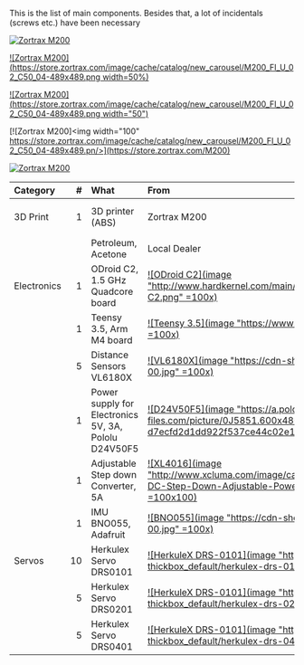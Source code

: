 This is the list of main components. Besides that, a lot of incidentals (screws etc.) have been necessary

[![Zortrax M200](https://store.zortrax.com/image/cache/catalog/new_carousel/M200_FI_U_02_C50_04-489x489.png)](https://store.zortrax.com/M200)

[![Zortrax M200](https://store.zortrax.com/image/cache/catalog/new_carousel/M200_FI_U_02_C50_04-489x489.png width=50%)](https://store.zortrax.com/M200)

[![Zortrax M200](https://store.zortrax.com/image/cache/catalog/new_carousel/M200_FI_U_02_C50_04-489x489.png width="50")](https://store.zortrax.com/M200)

[![Zortrax M200]<img width="100" https://store.zortrax.com/image/cache/catalog/new_carousel/M200_FI_U_02_C50_04-489x489.pn/>](https://store.zortrax.com/M200)

[![Zortrax M200](<img width="100" https://store.zortrax.com/image/cache/catalog/new_carousel/M200_FI_U_02_C50_04-489x489.pn/>)](https://store.zortrax.com/M200)


|Category           |  #| What                                              | From         |          |
|:------------------|--:|:--------------------------------------------------|:-------------|----------|
|3D Print           | 1 | 3D printer (ABS)                                   | Zortrax M200 |  [![Zortrax M200](https://store.zortrax.com/image/cache/catalog/new_carousel/M200_FI_U_02_C50_04-489x489.png)](https://store.zortrax.com/M200) |
|                   |   | Petroleum, Acetone                                 | Local Dealer |         |
|Electronics        | 1 | ODroid C2, 1.5 GHz Quadcore board                  | [![ODroid C2](image "http://www.hardkernel.com/main/_Files/prdt/2016/201602/ODROID-C2.png" =100x)](http://www.hardkernel.com/main/products/prdt_info.php?g_code=G145457216438)   | 
|                   | 1 | Teensy 3.5, Arm M4 board                           | [![Teensy 3.5](image "https://www.pjrc.com/store/teensy35.jpg" =100x)](https://www.pjrc.com/store/teensy35.html ) |
|                   | 5 | Distance Sensors VL6180X						     | [![VL6180X](image "https://cdn-shop.adafruit.com/970x728/3316-00.jpg" =100x)](https://www.adafruit.com/product/3316  ) |
|                   | 1 | Power supply for Electronics 5V, 3A, Pololu D24V50F5 | [![D24V50F5](image "https://a.pololu-files.com/picture/0J5851.600x480.jpg?d7ecfd2d1dd922f537ce44c02e13305b" =100x)](https://www.pololu.com/product/2851 )  |
|                   | 1 | Adjustable Step down Converter, 5A                 | [![XL4016](image "http://www.xcluma.com/image/cache/data/products/XL4015-DC-DC-Step-Down-Adjustable-Power-Supply-650x489.jpg" =100x100)](http://www.xcluma.com/xl4015-cc-cv-dc-dc-battery-charger )  |
|                   | 1 | IMU BNO055, Adafruit                               | [![BNO055](image "https://cdn-shop.adafruit.com/970x728/2472-00.jpg" =100x)](https://www.adafruit.com/product/2472"  )  |
|Servos             |10 | Herkulex Servo DRS0101							 |  [![HerkuleX DRS-0101](image "http://www.francerobotique.com/223-thickbox_default/herkulex-drs-0101.jpg" =100x)](http://www.francerobotique.com/servomoteurs-intelligents/175-herkulex-drs-0101.html )  |
|                   | 5 | Herkulex Servo DRS0201							 | [![HerkuleX DRS-0101](image "http://www.francerobotique.com/223-thickbox_default/herkulex-drs-0201.jpg" =100x)](http://www.francerobotique.com/servomoteurs-intelligents/175-herkulex-drs-0201.html ) |
|                   | 5 | Herkulex Servo DRS0401							 | [![HerkuleX DRS-0101](image "http://www.francerobotique.com/223-thickbox_default/herkulex-drs-0401.jpg" =100x)](http://www.francerobotique.com/servomoteurs-intelligents/175-herkulex-drs-0401.html )  |

